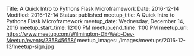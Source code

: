 Title: A Quick Intro to Pythons Flask Microframework
Date: 2016-12-14
Modified: 2016-12-14
Status: published
meetup_title: A Quick Intro to Pythons Flask Microframework
meetup_date: Wednesday, December 14, 2016
meetup_start_time: 12:00 PM
meetup_end_time: 1:00 PM
meetup_url: https://www.meetup.com/Wilmington-DE-Web-Dev-Meetup/events/235845658/
meetup_images: /images/meetups/2016-12-13/meetup-sign.jpg
